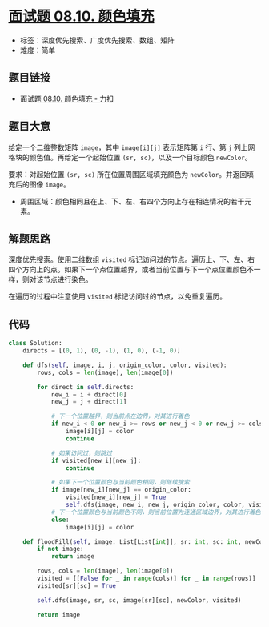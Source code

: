 # [面试题 08.10. 颜色填充](https://leetcode.cn/problems/color-fill-lcci/)

- 标签：深度优先搜索、广度优先搜索、数组、矩阵
- 难度：简单

## 题目链接

- [面试题 08.10. 颜色填充 - 力扣](https://leetcode.cn/problems/color-fill-lcci/)

## 题目大意

给定一个二维整数矩阵 `image`，其中 `image[i][j]` 表示矩阵第 `i` 行、第 `j` 列上网格块的颜色值。再给定一个起始位置 `(sr, sc)`，以及一个目标颜色 `newColor`。

要求：对起始位置 `(sr, sc)` 所在位置周围区域填充颜色为 `newColor`。并返回填充后的图像 `image`。

- 周围区域：颜色相同且在上、下、左、右四个方向上存在相连情况的若干元素。

## 解题思路

深度优先搜索。使用二维数组 `visited` 标记访问过的节点。遍历上、下、左、右四个方向上的点。如果下一个点位置越界，或者当前位置与下一个点位置颜色不一样，则对该节点进行染色。

在遍历的过程中注意使用 `visited` 标记访问过的节点，以免重复遍历。

## 代码

```python
class Solution:
    directs = [(0, 1), (0, -1), (1, 0), (-1, 0)]

    def dfs(self, image, i, j, origin_color, color, visited):
        rows, cols = len(image), len(image[0])

        for direct in self.directs:
            new_i = i + direct[0]
            new_j = j + direct[1]

            # 下一个位置越界，则当前点在边界，对其进行着色
            if new_i < 0 or new_i >= rows or new_j < 0 or new_j >= cols:
                image[i][j] = color
                continue

            # 如果访问过，则跳过
            if visited[new_i][new_j]:
                continue

            # 如果下一个位置颜色与当前颜色相同，则继续搜索
            if image[new_i][new_j] == origin_color:
                visited[new_i][new_j] = True
                self.dfs(image, new_i, new_j, origin_color, color, visited)
            # 下一个位置颜色与当前颜色不同，则当前位置为连通区域边界，对其进行着色
            else:
                image[i][j] = color

    def floodFill(self, image: List[List[int]], sr: int, sc: int, newColor: int) -> List[List[int]]:
        if not image:
            return image

        rows, cols = len(image), len(image[0])
        visited = [[False for _ in range(cols)] for _ in range(rows)]
        visited[sr][sc] = True

        self.dfs(image, sr, sc, image[sr][sc], newColor, visited)

        return image
```

